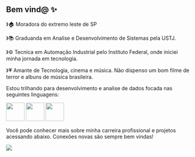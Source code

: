 ## Bem vind@ ✨

》🏠 Moradora do extremo leste de SP

》📚 Graduanda em Analise e Desenvolvimento de Sistemas pela USTJ.

》⚙️ Tecnica em Automação Industrial pelo Instituto Federal, onde iniciei minha jornada em tecnologia.

》💗 Amante de Tecnologia, cinema e música. Não dispenso um bom filme de terror e albuns de música brasileira.

Estou trilhando para desenvolvimento e analise de dados focada nas seguintes linguagens:
<div style= "display: inline">
<img width='50' heigth='50' src="https://cdn.jsdelivr.net/gh/devicons/devicon@latest/icons/python/python-original.svg" />
<img width='50' heigth='50' src="https://cdn.jsdelivr.net/gh/devicons/devicon@latest/icons/azuresqldatabase/azuresqldatabase-original.svg" />
<img width='50' heigth='50' src="https://cdn.jsdelivr.net/gh/devicons/devicon@latest/icons/java/java-original.svg" />

<div>

Você pode conhecer mais sobre minha carreira profissional e projetos acessando abaixo. Conexões novas são sempre bem vindas!

<a href="www.linkedin.com/in/juliana-gertrudes-1a68a321b"><img src="https://img.shields.io/badge/linkedin-%230077B5.svg?style=for-the-badge&logo=linkedin&logoColor=white"/></a>       
